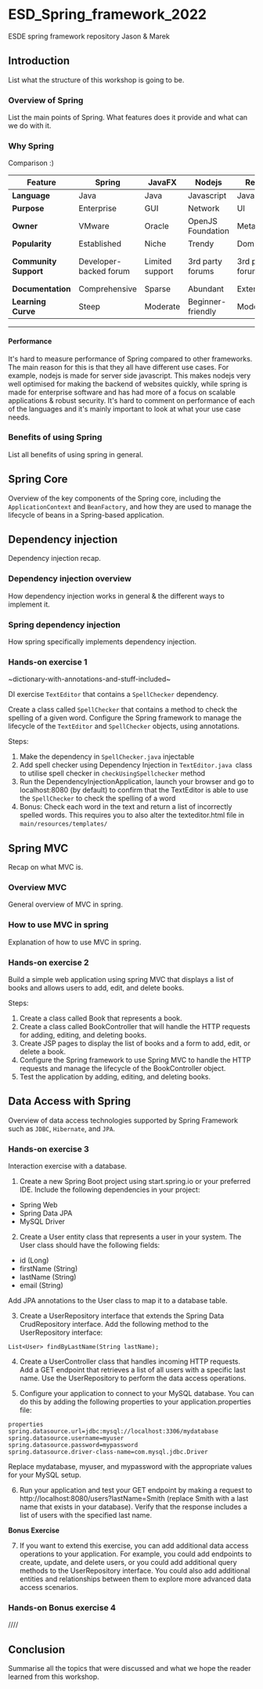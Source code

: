 # ESD_Spring_framework_2022
ESDE spring framework repository Jason &amp; Marek

## Introduction

List what the structure of this workshop is going to be. 

### Overview of Spring

List the main points of Spring. What features does it provide and what can we do with it.

### Why Spring

Comparison :)

| Feature               | Spring                 | JavaFX          | Nodejs            | React            | Laravel                |
| --------------------- | ---------------------- | --------------- | ----------------- | ---------------- | ---------------------- |
| **Language**          | Java                   | Java            | Javascript        | Javascript       | PHP                    |
| **Purpose**           | Enterprise             | GUI             | Network           | UI               | Web                    |
| **Owner**             | VMware                 | Oracle          | OpenJS Foundation | Meta             | Taylor Otweil          |
| **Popularity**        | Established            | Niche           | Trendy            | Dominant         | Growing                |
| **Community Support** | Developer-backed forum | Limited support | 3rd party forums  | 3rd party forums | Developer-backed forum |
| **Documentation**     | Comprehensive          | Sparse          | Abundant          | Extensive        | Extensive              |
| **Learning Curve**    | Steep                  | Moderate        | Beginner-friendly | Moderate         | Beginner-friendly      |


---

#### Performance
It's hard to measure performance of Spring compared to other frameworks. The main reason for this is that they all have different use cases. For example, nodejs is made for server side javascript. This makes nodejs very well optimised for making the backend of websites quickly, while spring is made for enterprise software and has had more of a focus on scalable applications & robust security. It's hard to comment on performance of each of the languages and it's mainly important to look at what your use case needs.

### Benefits of using Spring

List all benefits of using spring in general.

## Spring Core

Overview of the key components of the Spring core, including the `ApplicationContext` and `BeanFactory`, and how they are used to manage the lifecycle of beans in a Spring-based application.

## Dependency injection

Dependency injection recap.

### Dependency injection overview

How dependency injection works in general & the different ways to implement it.

### Spring dependency injection

How spring specifically implements dependency injection.

### Hands-on exercise 1

~dictionary-with-annotations-and-stuff-included~

DI exercise `TextEditor` that contains a `SpellChecker` dependency. 

Create a class called `SpellChecker` that contains a method to check the spelling of a given word.
Configure the Spring framework to manage the lifecycle of the `TextEditor` and `SpellChecker` objects, using annotations.

Steps:
1. Make the dependency in `SpellChecker.java` injectable
2. Add spell checker using Dependency Injection in `TextEditor.java `class to utilise spell checker in `checkUsingSpellchecker` method
4. Run the DependencyInjectionApplication, launch your browser and go to localhost:8080 (by default) to confirm that the TextEditor is able to use the `SpellChecker` to check the spelling of a word
5. Bonus: Check each word in the text and return a list of incorrectly spelled words. This requires you to also alter the texteditor.html file in `main/resources/templates/`

## Spring MVC

Recap on what MVC is.

### Overview MVC

General overview of MVC in spring.

### How to use MVC in spring

Explanation of how to use MVC in spring.

### Hands-on exercise 2

Build a simple web application using spring MVC that displays a list of books and allows users to add, edit, and delete books.

Steps:
1. Create a class called Book that represents a book.
1. Create a class called BookController that will handle the HTTP requests for adding, editing, and deleting books.
1. Create JSP pages to display the list of books and a form to add, edit, or delete a book.
1. Configure the Spring framework to use Spring MVC to handle the HTTP requests and manage the lifecycle of the BookController object.
1. Test the application by adding, editing, and deleting books.

## Data Access with Spring

Overview of data access technologies supported by Spring Framework such as `JDBC`, `Hibernate`, and `JPA`.



### Hands-on exercise 3

Interaction exercise with a database.

1. Create a new Spring Boot project using start.spring.io or your preferred IDE. Include the following dependencies in your project:

* Spring Web
* Spring Data JPA
* MySQL Driver

2. Create a User entity class that represents a user in your system. The User class should have the following fields:

* id (Long)
* firstName (String)
* lastName (String)
* email (String)

Add JPA annotations to the User class to map it to a database table.

3. Create a UserRepository interface that extends the Spring Data CrudRepository interface. Add the following method to the UserRepository interface:

`List<User> findByLastName(String lastName);`

4. Create a UserController class that handles incoming HTTP requests. Add a GET endpoint that retrieves a list of all users with a specific last name. Use the UserRepository to perform the data access operations.

5. Configure your application to connect to your MySQL database. You can do this by adding the following properties to your application.properties file:

```
properties
spring.datasource.url=jdbc:mysql://localhost:3306/mydatabase
spring.datasource.username=myuser
spring.datasource.password=mypassword
spring.datasource.driver-class-name=com.mysql.jdbc.Driver
```

Replace mydatabase, myuser, and mypassword with the appropriate values for your MySQL setup.

6. Run your application and test your GET endpoint by making a request to http://localhost:8080/users?lastName=Smith (replace Smith with a last name that exists in your database). Verify that the response includes a list of users with the specified last name.

**Bonus Exercise**

7. If you want to extend this exercise, you can add additional data access operations to your application. For example, you could add endpoints to create, update, and delete users, or you could add additional query methods to the UserRepository interface. You could also add additional entities and relationships between them to explore more advanced data access scenarios.


### Hands-on Bonus exercise 4

////

## Conclusion

Summarise all the topics that were discussed and what we hope the reader learned from this workshop.
